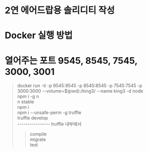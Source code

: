 
# 2연 에어드랍용 솔리디티 작성


# Docker 실행 방법 <br>
# 열어주는 포트  9545, 8545, 7545, 3000, 3001  <br>
> docker run -it -p 9545:9545 -p 8545:8545 -p 7545:7545 -p 3000:3000  --volume=$(pwd):/king3/  --name king3 -d node <br>
> npm i -g n    <br>
> n stable      <br>
> npm i         <br>
> npm i --unsafe-perm -g truffle        <br>
> truffle develop                       <br>
----------------   truffle 내부에서         <br>
>> compile                                 <br>
>> migrate                                  <br>
>> test                                     <br>

